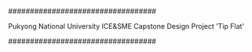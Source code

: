 ##################################

Pukyong National University
ICE&SME Capstone Design
Project 'Tip Flat'

##################################

